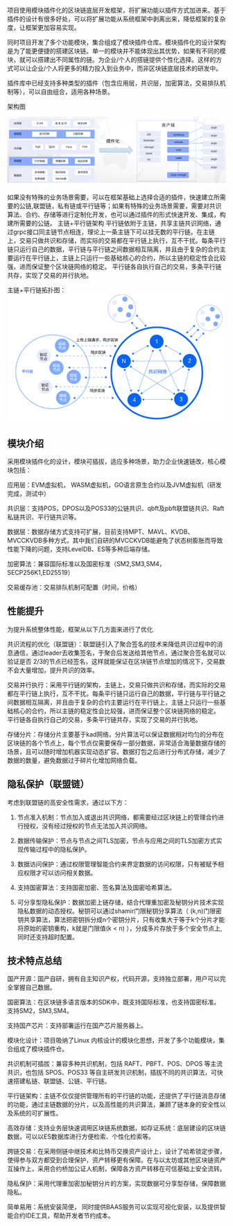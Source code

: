 项目使用模块插件化的区块链底层开发框架，将扩展功能以插件方式加进来。基于插件的设计有很多好处，可以将扩展功能从系统框架中剥离出来，降低框架的复杂度，让框架更加容易实现。

同时项目开发了多个功能模块，集合组成了模块插件仓库。模块插件化的设计架构是为了能更便捷的搭建区块链。单一的模块并不能体现出其优势，如果有不同的模块，就可以搭建出不同属性的链。为企业/个人的搭链提供个性化选择。这样的方式可以让企业/个人将更多的精力投入到业务中，而非区块链底层技术的研发中。

插件库中已经支持多种类型的插件（包含应用层，共识层，加密算法，交易排队机制等），可以自由组合，适用各种场景。

架构图

![架构图](./images/intro1.png)


如果没有特殊的业务场景需要，可以在框架基础上选择合适的插件，快速建立所需要的公链,联盟链，私有链或平行链等；如果有特殊的业务场景需要，需要对共识算法、合约、存储等进行定制化开发，也可以通过插件的形式快速开发、集成，构建所需要的公链。
主链+平行链架构
平行链依附于主链，共享主链共识网络，通过grpc接口同主链节点相连，理论上一条主链下可以挂无数的平行链。在主链上，交易只做共识和存储，而实际的交易都在平行链上执行，互不干扰。每条平行链只运行自己的数据，平行链与平行链之间数据相互隔离，并且由于复杂的合约主要运行在平行链上，主链上只运行一些基础核心的合约，所以主链的稳定性会比较强，进而保证整个区块链网络的稳定。 平行链各自执行自己的交易，多条平行链共存，实现了交易的并行执地。

主链+平行链拓扑图： ![主链+平行链拓扑图](./images/intro2.png)

## 模块介绍

采用模块插件化的设计，模块可插拔，适应多种场景，助力企业快速链改，核心模块包括：

应用层：EVM虚拟机， WASM虚拟机，GO语言原生合约以及JVM虚拟机（研发完成，测试中）

共识层：支持POS，DPOS以及POS33的公链共识、qbft及pbft联盟链共识、Raft私链共识、平行链共识等。

数据层：数据存储方式支持可扩展，目前支持MPT、MAVL、KVDB、MVCCKVDB多种方式，其中我们自研的MVCCKVDB能避免了状态树膨胀而导致性能下降的问题，支持LevelDB、ES等多种后端存储。

加密算法：兼容国际标准以及国密标准（SM2,SM3,SM4，SECP256K1,ED25519）

交易缓存池：交易排队机制可配置（时间，价格）

## 性能提升

为提升系统整体性能，框架从以下几方面来进行了优化

共识流程的优化（联盟链）：联盟链引入了聚合签名的技术来降低共识过程中的消息通信，通过leader去收集签名，于聚合后发送给其他节点，通过聚合签名就可以验证是否 2/3的节点已经签名，这样就能保证在区块链节点增加的情况下，交易数不会大量增加，提升共识的效率。

交易并行执行：采用平行链的架构，主链上，交易只做共识和存储，而实际的交易都在平行链上执行，互不干扰。每条平行链只运行自己的数据，平行链与平行链之间数据相互隔离，并且由于复杂的合约主要运行在平行链上，主链上只运行一些基础核心的合约，所以主链的稳定性会比较强，进而保证整个区块链网络的稳定。 平行链各自执行自己的交易，多条平行链共存，实现了交易的并行执地。

存储分片：存储分片主要基于kad网络，分片算法可以保证数据相对均匀的分布在区块链的各个节点上，每个节点仅需要保存一部分数据，非常适合海量数据存储的场景，且可以随时增加机器实现动态扩容。数据打包之后进行分布式存储，减少了数据的数量，避免数据过于碎片化增加网络负载。

## 隐私保护（联盟链）

考虑到联盟链的高安全性需求，通过以下方：

1. 节点准入机制：节点加入或退出共识网络，都需要经过区块链上的管理合约进行授权，没有经过授权的节点无法加入共识网络。

1. 数据传输保护：节点与节点之间TLS加密，节点与应用之间的TLS加密方式实现传输过程中的隐私保护。

1. 数据访问保护：通过权限管理智能合约来界定数据的访问权限，只有被赋予相应权限才可以访问相关数据。

1. 支持国密算法：支持国密加密、签名算法及国密哈希算法。

1. 可分享型隐私保护：数据加密上链存储，结合代理重加密及秘钥分片技术实现隐私数据的动态授权。秘钥可以通过shamir门限秘钥分享算法（ (k,n)门限密钥共享算法，算法把密钥拆分成n个密钥分片，只有收集大于等于k个分片才能将原始的密钥重构，k就是门限值(k < n) ），分成多片存放于多个安全节点上,同时还支持超时配置。

## 技术特点总结

国产开源：国产自研，拥有自主知识产权，代码开源，支持独立部署，用户可以完全掌握自己数据。

国密算法：在区块链多语言版本的SDK中，既支持国际标准，也支持国密标准。支持SM2，SM3,SM4。

支持国产芯片：支持部署运行在国产芯片服务器上。

模块化设计：项目吸纳了Linux 内核设计的模块化思想，开发了多个功能模块，集合组成了模块插件仓。

共识机制可插拔：兼容多种共识机制，包括 RAFT、PBFT、POS、DPOS 等主流共识，也包括 SPOS、POS33 等自主研发共识机制，插拔不同的共识算法，可快速搭建私链、联盟链、公链、平行链。

平行链架构：主链不仅仅提供管理所有的平行链的功能，还提供了平行链消息存储的功能，通过主链数据的分片，以及高性能的共识算法，兼顾了链本身的安全性以及系统的可扩展性。

高效存储：支持业务层快速调用区块链系统数据，如存证系统：底层建设的区块链数据，可以以ES数据库进行方便检索、个性化检索等。

跨链交易：在采用侧链中继技术和比特币交换资产设计上，设计了哈希锁定步骤，使得参与双方都受到合理保护，资产转移更有保障。在与以太坊或其他区块链资产互操作上，采用合约桥加公证人机制，保障各方资产转移在可信基础上安全流转。

隐私保护：采用代理重加密加秘钥分片的方案，实现数据可分享型存储，保障数据隐私。

简单易用：系统安装简便， 同时提供BAAS服务可以实现可视化安装，以及提供智能合约IDE工具，帮助开发者节约成本。